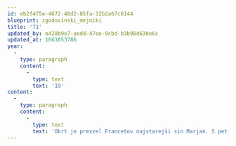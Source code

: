 ```yaml
---
id: eb2f4f5e-4672-40d2-85fa-32b2a67c6144
blueprint: zgodovinski_mejniki
title: '71'
updated_by: e428b9e7-aedd-47ee-9cbd-b3b98d630e6c
updated_at: 1663053786
year:
  -
    type: paragraph
    content:
      -
        type: text
        text: '19'
content:
  -
    type: paragraph
    content:
      -
        type: text
        text: 'Obrt je prevzel Francetov najstarejši sin Marjan. S petimi zaposlenimi je začel z izdelavo prvih kuhinj z visečimi omaricami za stranke iz novomeške okolice.'
---
```

